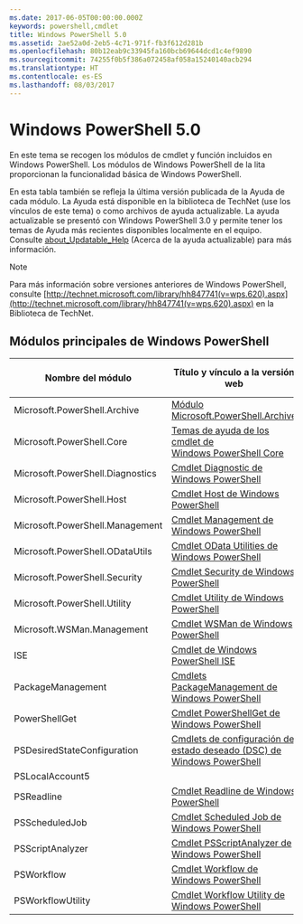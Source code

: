 ```yaml
---
ms.date: 2017-06-05T00:00:00.000Z
keywords: powershell,cmdlet
title: Windows PowerShell 5.0
ms.assetid: 2ae52a0d-2eb5-4c71-971f-fb3f612d281b
ms.openlocfilehash: 80b12eab9c33945fa160bcb69644dcd1c4ef9890
ms.sourcegitcommit: 74255f0b5f386a072458af058a15240140acb294
ms.translationtype: HT
ms.contentlocale: es-ES
ms.lasthandoff: 08/03/2017
---
```

# <a name="windows-powershell-50"></a>Windows PowerShell 5.0
En este tema se recogen los módulos de cmdlet y función incluidos en Windows PowerShell. Los módulos de Windows PowerShell de la lita proporcionan la funcionalidad básica de Windows PowerShell.

En esta tabla también se refleja la última versión publicada de la Ayuda de cada módulo. La Ayuda está disponible en la biblioteca de TechNet (use los vínculos de este tema) o como archivos de ayuda actualizable. La ayuda actualizable se presentó con Windows PowerShell 3.0 y permite tener los temas de Ayuda más recientes disponibles localmente en el equipo. Consulte [about_Updatable_Help](http://technet.microsoft.com/library/hh847735.aspx) (Acerca de la ayuda actualizable) para más información.

> [!NOTE]
> Para más información sobre versiones anteriores de Windows PowerShell, consulte [http://technet.microsoft.com/library/hh847741(v=wps.620).aspx](http://technet.microsoft.com/library/hh847741(v=wps.620).aspx) en la Biblioteca de TechNet.

## <a name="windows-powershell-core-modules"></a>Módulos principales de Windows PowerShell

|Nombre del módulo|Título y vínculo a la versión web|Versión más reciente|
|---------------|---------------------------------|------------------|
|Microsoft.PowerShell.Archive|[Módulo Microsoft.PowerShell.Archive](Microsoft.PowerShell.Archive-Module.md)|5.0.1.0|
|Microsoft.PowerShell.Core|[Temas de ayuda de los cmdlet de Windows PowerShell Core](https://technet.microsoft.com/en-us/library/416b758e-e714-407f-bb6e-4d4e9112be95)|5.0.1.0|
|Microsoft.PowerShell.Diagnostics|[Cmdlet Diagnostic de Windows PowerShell](http://technet.microsoft.com/library/792C093D-2DAA-4A9D-96CF-A30A9A9595B4)|5.0.1.0|
|Microsoft.PowerShell.Host|[Cmdlet Host de Windows PowerShell](http://technet.microsoft.com/library/E1957183-3E3C-481F-B604-F58550D42C4C)|5.0.1.0|
|Microsoft.PowerShell.Management|[Cmdlet Management de Windows PowerShell](http://technet.microsoft.com/library/A7DCE904-3284-4CBD-8AF4-9B660E0F8CF4)|5.0.1.0|
|Microsoft.PowerShell.ODataUtils|[Cmdlet OData Utilities de Windows PowerShell](http://technet.microsoft.com/library/dn818911(v=wps.640).aspx)|5.0.1.0|
|Microsoft.PowerShell.Security|[Cmdlet Security de Windows PowerShell](http://technet.microsoft.com/library/3D94A738-3A83-4BD3-8937-E518890D576F)|5.0.1.0|
|Microsoft.PowerShell.Utility|[Cmdlet Utility de Windows PowerShell](http://technet.microsoft.com/library/E5764DA6-8961-4320-B733-F460F3E6F730)|5.0.1.0|
|Microsoft.WSMan.Management|[Cmdlet WSMan de Windows PowerShell](http://technet.microsoft.com/library/F0905869-019D-42B5-94FE-6457A182BA57)|5.0.1.0|
|ISE|[Cmdlet de Windows PowerShell ISE](http://technet.microsoft.com/library/7F6F1CD2-2409-47C0-8BED-72FFC88DE104)|5.0.1.0|
|PackageManagement|[Cmdlets PackageManagement de Windows PowerShell](http://technet.microsoft.com/library/dn890951.aspx)|5.0.1.0|
|PowerShellGet|[Cmdlet PowerShellGet de Windows PowerShell](http://technet.microsoft.com/library/dn835097.aspx)|5.0.1.0|
|PSDesiredStateConfiguration|[Cmdlets de configuración de estado deseado (DSC) de Windows PowerShell](https://technet.microsoft.com/en-US/library/dn521624.aspx)|5.0.1.0|
|PSLocalAccount5||5.0.1.0|
|PSReadline|[Cmdlet Readline de Windows PowerShell](https://technet.microsoft.com/en-US/library/mt560330)|5.0.1.0|
|PSScheduledJob|[Cmdlet Scheduled Job de Windows PowerShell](http://technet.microsoft.com/library/DE2215F0-B525-4F65-A059-480B786C6B11)|5.0.1.0|
|PSScriptAnalyzer|[Cmdlet PSScriptAnalyzer de Windows PowerShell](http://technet.microsoft.com/library/dn927161.aspx)|5.0.1.0|
|PSWorkflow|[Cmdlet Workflow de Windows PowerShell](http://technet.microsoft.com/library/A6B6D03A-6FDF-478A-B08A-0C145AB690BD)|5.0.1.0|
|PSWorkflowUtility|[Cmdlet Workflow Utility de Windows PowerShell](http://technet.microsoft.com/library/D33B1B65-7140-431C-9A70-F768D025074A)|5.0.1.0|

